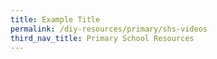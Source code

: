 ```yaml
---
title: Example Title
permalink: /diy-resources/primary/shs-videos
third_nav_title: Primary School Resources
---
```

